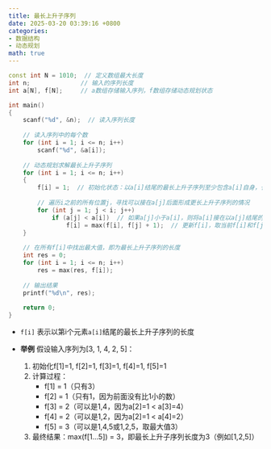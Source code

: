 ```yaml
---
title: 最长上升子序列
date: 2025-03-20 03:39:16 +0800
categories:
- 数据结构
- 动态规划
math: true
---
```


```cpp
const int N = 1010;  // 定义数组最大长度
int n;              // 输入的序列长度
int a[N], f[N];     // a数组存储输入序列，f数组存储动态规划状态

int main()
{
    scanf("%d", &n);  // 读入序列长度
    
    // 读入序列中的每个数
    for (int i = 1; i <= n; i++)
        scanf("%d", &a[i]);
    
    // 动态规划求解最长上升子序列
    for (int i = 1; i <= n; i++)
    {
        f[i] = 1;  // 初始化状态：以a[i]结尾的最长上升子序列至少包含a[i]自身，长度为1
        
        // 遍历i之前的所有位置j，寻找可以接在a[j]后面形成更长上升子序列的情况
        for (int j = 1; j < i; j++)
            if (a[j] < a[i])  // 如果a[j]小于a[i]，则将a[i]接在以a[j]结尾的子序列后面
                f[i] = max(f[i], f[j] + 1);  // 更新f[i]，取当前f[i]和f[j]+1的较大值
    }
    
    // 在所有f[i]中找出最大值，即为最长上升子序列的长度
    int res = 0;
    for (int i = 1; i <= n; i++)
        res = max(res, f[i]);
    
    // 输出结果
    printf("%d\n", res);
    
    return 0;
}
```

-  `f[i]` 表示以第i个元素`a[i]`结尾的最长上升子序列的长度
   
-  **举例**
	假设输入序列为\[3, 1, 4, 2, 5]：
	
	1. 初始化f\[1]=1, f\[2]=1, f\[3]=1, f\[4]=1, f\[5]=1
	2. 计算过程：
	    - f\[1] = 1（只有3）
	    - f\[2] = 1（只有1，因为前面没有比1小的数）
	    - f\[3] = 2（可以是1,4，因为a\[2]=1 < a\[3]=4）
	    - f\[4] = 2（可以是1,2，因为a\[2]=1 < a\[4]=2）
	    - f\[5] = 3（可以是1,4,5或1,2,5，取最大值3）
	3. 最终结果：max(f\[1...5]) = 3，即最长上升子序列长度为3（例如\[1,2,5]）